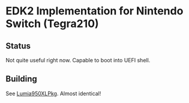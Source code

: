 # EDK2 Implementation for Nintendo Switch (Tegra210)

## Status
Not quite useful right now. Capable to boot into UEFI shell.

## Building
See [Lumia950XLPkg](https://github.com/WOA-Project/Lumia950XLPkg). Almost identical!